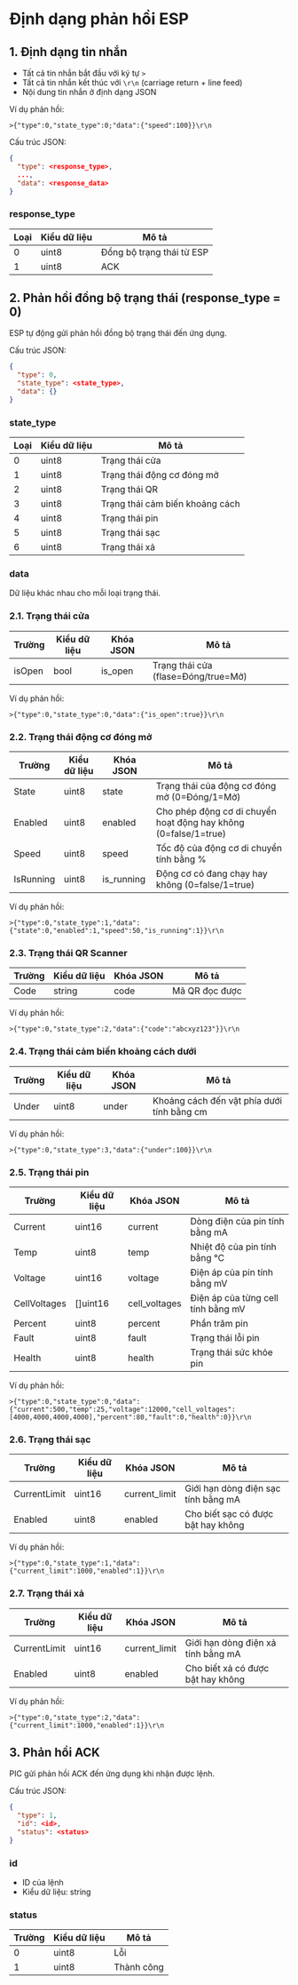 # Định dạng phản hồi ESP

## 1. Định dạng tin nhắn

- Tất cả tin nhắn bắt đầu với ký tự `>`
- Tất cả tin nhắn kết thúc với `\r\n` (carriage return + line feed)
- Nội dung tin nhắn ở định dạng JSON

Ví dụ phản hồi:
```
>{"type":0,"state_type":0;"data":{"speed":100}}\r\n

```

Cấu trúc JSON:
```json
{
  "type": <response_type>,
  ...,
  "data": <response_data> 
}
```

### response_type

| Loại | Kiểu dữ liệu | Mô tả                     |
|------|--------------|---------------------------|
| 0    | uint8        | Đồng bộ trạng thái từ ESP |
| 1    | uint8        | ACK                       |

## 2. Phản hồi đồng bộ trạng thái (response_type = 0)

ESP tự động gửi phản hồi đồng bộ trạng thái đến ứng dụng.

Cấu trúc JSON:
```json
{
  "type": 0,
  "state_type": <state_type>,
  "data": {}
}
```

### state_type

| Loại | Kiểu dữ liệu | Mô tả                           |
|------|--------------|---------------------------------|
| 0    | uint8        | Trạng thái cửa                  |
| 1    | uint8        | Trạng thái động cơ đóng mở      |
| 2    | uint8        | Trạng thái QR                   |
| 3    | uint8        | Trạng thái cảm biến khoảng cách |
| 4    | uint8        | Trạng thái pin                  |
| 5    | uint8        | Trạng thái sạc                  |
| 6    | uint8        | Trạng thái xả                   |

### data

Dữ liệu khác nhau cho mỗi loại trạng thái.

### 2.1. Trạng thái cửa

| Trường | Kiểu dữ liệu | Khóa JSON | Mô tả                               |
|--------|--------------|-----------|-------------------------------------|
| isOpen | bool         | is_open   | Trạng thái cửa (flase=Đóng/true=Mở) |


Ví dụ phản hồi:
```
>{"type":0,"state_type":0,"data":{"is_open":true}}\r\n
```

### 2.2. Trạng thái động cơ đóng mở

| Trường    | Kiểu dữ liệu | Khóa JSON  | Mô tả       |
|-----------|--------------|------------|-------------|
| State     | uint8        | state      | Trạng thái của động cơ đóng mở (0=Đóng/1=Mở) |
| Enabled   | uint8        | enabled    | Cho phép động cơ di chuyển hoạt động hay không (0=false/1=true) |
| Speed     | uint8        | speed      | Tốc độ của động cơ di chuyển tính bằng % |
| IsRunning | uint8        | is_running | Động cơ có đang chạy hay không (0=false/1=true) |


Ví dụ phản hồi:
```
>{"type":0,"state_type":1,"data":{"state":0,"enabled":1,"speed":50,"is_running":1}}\r\n
```

### 2.3. Trạng thái QR Scanner

| Trường | Kiểu dữ liệu | Khóa JSON | Mô tả          |
|--------|--------------|-----------|----------------|
| Code   | string       | code      | Mã QR đọc được |

Ví dụ phản hồi:
```
>{"type":0,"state_type":2,"data":{"code":"abcxyz123"}}\r\n
```

### 2.4. Trạng thái cảm biến khoảng cách dưới

| Trường | Kiểu dữ liệu | Khóa JSON | Mô tả       |
|--------|--------------|-----------|-------------|
| Under  | uint8        | under     | Khoảng cách đến vật phía dưới tính bằng cm |

Ví dụ phản hồi:
```
>{"type":0,"state_type":3,"data":{"under":100}}\r\n
```

### 2.5. Trạng thái pin

| Trường       | Kiểu dữ liệu | Khóa JSON     | Mô tả                              |
|--------------|--------------|---------------|------------------------------------|
| Current      | uint16       | current       | Dòng điện của pin tính bằng mA     |
| Temp         | uint8        | temp          | Nhiệt độ của pin tính bằng °C      |
| Voltage      | uint16       | voltage       | Điện áp của pin tính bằng mV       |
| CellVoltages | []uint16     | cell_voltages | Điện áp của từng cell tính bằng mV |
| Percent      | uint8        | percent       | Phần trăm pin                      |
| Fault        | uint8        | fault         | Trạng thái lỗi pin                 |
| Health       | uint8        | health        | Trạng thái sức khỏe pin            |

Ví dụ phản hồi:
```
>{"type":0,"state_type":0,"data":{"current":500,"temp":25,"voltage":12000,"cell_voltages":[4000,4000,4000,4000],"percent":80,"fault":0,"health":0}}\r\n
```

### 2.6. Trạng thái sạc

| Trường       | Kiểu dữ liệu | Khóa JSON     | Mô tả                               |
|--------------|--------------|---------------|-------------------------------------|
| CurrentLimit | uint16       | current_limit | Giới hạn dòng điện sạc tính bằng mA |
| Enabled      | uint8        | enabled       | Cho biết sạc có được bật hay không  |

Ví dụ phản hồi:
```
>{"type":0,"state_type":1,"data":{"current_limit":1000,"enabled":1}}\r\n
```

### 2.7. Trạng thái xả

| Trường       | Kiểu dữ liệu | Khóa JSON     | Mô tả                              |
|--------------|--------------|---------------|------------------------------------|
| CurrentLimit | uint16       | current_limit | Giới hạn dòng điện xả tính bằng mA |
| Enabled      | uint8        | enabled       | Cho biết xả có được bật hay không  |

Ví dụ phản hồi:
```
>{"type":0,"state_type":2,"data":{"current_limit":1000,"enabled":1}}\r\n
```

## 3. Phản hồi ACK

PIC gửi phản hồi ACK đến ứng dụng khi nhận được lệnh.

Cấu trúc JSON:
```json
{
  "type": 1,
  "id": <id>,
  "status": <status>
}
```

### id

- ID của lệnh
- Kiểu dữ liệu: string

### status

| Trường | Kiểu dữ liệu | Mô tả      |
|--------|--------------|------------|
| 0      | uint8        | Lỗi        |
| 1      | uint8        | Thành công |
